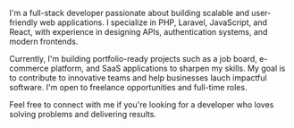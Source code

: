 I'm a full-stack developer passionate about building scalable and user-friendly web applications. I specialize in PHP, Laravel, JavaScript, and React, with experience in designing APIs, authentication systems, and modern frontends.

Currently, I'm building portfolio-ready projects such as a job board, e-commerce platform, and SaaS applications to sharpen my skills. My goal is to contribute to innovative teams and help businesses lauch impactful software. I'm open to freelance opportunities and full-time roles.

Feel free to connect with me if you're looking for a developer who loves solving problems and delivering results.
